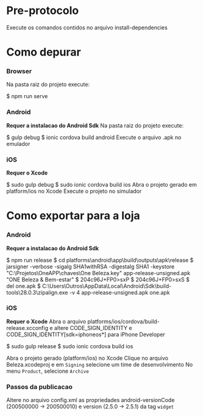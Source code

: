 # Pre-protocolo
Execute os comandos contidos no arquivo install-dependencies

# Como depurar

### Browser
Na pasta raiz do projeto execute:

$ npm run serve

### Android
**Requer a instalacao do Android Sdk**
Na pasta raiz do projeto execute:

$ gulp debug
$ ionic cordova build android
Execute o arquivo .apk no emulador

### iOS
**Requer o Xcode**

$ sudo gulp debug
$ sudo ionic cordova build ios
Abra o projeto gerado em platform/ios no Xcode
Execute o projeto no simulador

# Como exportar para a loja

### Android
**Requer a instalacao do Android Sdk**

$ npm run release
$ cd platforms\android\app\build\outputs\apk\release
$ jarsigner -verbose -sigalg SHA1withRSA -digestalg SHA1 -keystore "C:\Projetos\OneAPP\chaves\One Beleza.key" app-release-unsigned.apk "ONE Beleza & Bem-estar"
$ 204c96J+FP0>sxP
$ 204c96J+FP0>sxS
$ del one.apk
$ C:\Users\Outros\AppData\Local\Android\Sdk\build-tools\28.0.3\zipalign.exe -v 4 app-release-unsigned.apk one.apk

### iOS
**Requer o Xcode**
Abra o arquivo platforms/ios/cordova/build-release.xcconfig e altere CODE_SIGN_IDENTITY e CODE_SIGN_IDENTITY[sdk=iphoneos*] para iPhone Developer

$ sudo gulp release
$ sudo ionic cordova build ios

Abra o projeto gerado (platform/ios) no Xcode
Clique no arquivo Beleza.xcodeproj e em `Signing` selecione um time de desenvolvimento
No menu `Product`, selecione `Archive`

### Passos da publicacao
Altere no arquivo config.xml as propriedades android-versionCode (200500000 -> 200500010) e version (2.5.0 -> 2.5.1) da tag `widget`